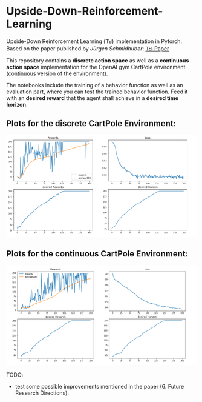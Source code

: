 # Upside-Down-Reinforcement-Learning

Upside-Down Reinforcement Learning (⅂ꓤ) implementation in Pytorch. <br/>
Based on the paper published by *Jürgen Schmidhuber*: [⅂ꓤ-Paper](https://github.com/BY571/Upside-Down-Reinforcement-Learning/tree/master/paper)

This repository contains a **discrete action space** as well as a **continuous action space**  implementation for the OpenAI gym CartPole environment ([continuous](https://gist.github.com/iandanforth/e3ffb67cf3623153e968f2afdfb01dc8) version of the environment).

The notebooks include the training of a behavior function as well as an evaluation part, where you can test the trained behavior function. Feed it with an **desired reward** that the agent shall achieve in a **desired time horizon**.


## Plots for the discrete CartPole Environment:
![plot](imgs/Graph.PNG)


## Plots for the continuous CartPole Environment:
![plot](imgs/Graph1.PNG)



TODO:
- test some possible improvements mentioned in the paper (6. Future Research Directions).

